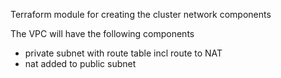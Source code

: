 Terraform module for creating the cluster network components

The VPC will have the following components
 - private subnet with route table incl route to NAT
 - nat added to public subnet 